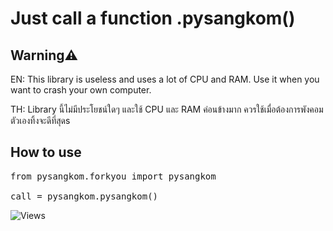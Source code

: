 # Just call a function .pysangkom()

## Warning⚠️
EN: This library is useless and uses a lot of CPU and RAM. Use it when you want to crash your own computer.

TH: Library นี้ไม่มีประโยชน์ใดๆ และใช้ CPU และ RAM ค่อนข้างมาก ควรใช้เมื่อต้องการพังคอมตัวเองทิ้งจะดีที่สุดs

## How to use
<pre>
from pysangkom.forkyou import pysangkom

call = pysangkom.pysangkom()
</pre>
![Views](https://visitor-badge.glitch.me/badge?page_id=kang49.pysangkom)